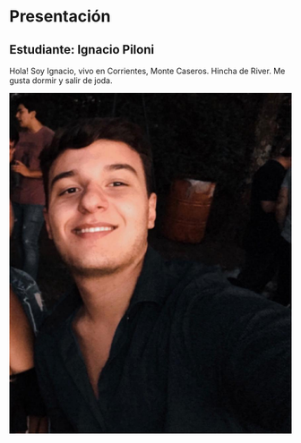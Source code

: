 # Presentación

## Estudiante: Ignacio Piloni

Hola! Soy Ignacio, vivo en Corrientes, Monte Caseros. Hincha de River.
Me gusta dormir y salir de joda.

![mi foto](a.jpeg)